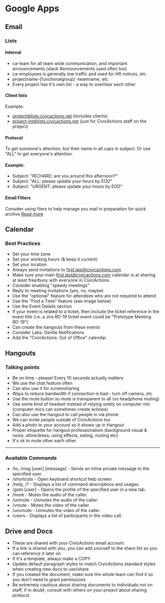 # Google Apps

## <a name="email"></a>Email

### Lists

#### Internal
* ca-team for all team wide communication, and important announcements (slack #announcements used often too)
* ca-employees is generally low traffic and used for HR notices, etc
* projectname-\[functionalgroup\] -teamname, etc
* Every project has it's own list - a way to overhear each other

#### Client lists
Example:

* project@lists.civicactions.net (includes clients)
* project-int@lists.civicactions.net (just for CivicActions staff on the project)

#### Protocol
To get someone's attention, but their name in all caps in subject. Or use "ALL" to get everyone's attention.

#### Example:

* Subject: "RICHARD: are you around this afternoon?"
* Subject: "ALL: please update your hours by EOD"
* Subject: "URGENT: please update your hours by EOD"

#### Email Filters
Consider using filers to help manage you mail in preparation for quick archive
[Read more](https://support.google.com/mail/answer/6579?hl=en)

## <a name="calendar"></a>Calendar

### Best Practices

* Set your time zone
* Set your working hours (& keep it current)
* Set your location
* Always send invitations to first.last@civicactions.com
* Make sure your main first.last@civicactions.com calendar is at sharing at least free/busy with everyone in CivicActions.
* Consider enabling "speedy meetings"
* Reply to meeting invitations (yes, no, maybe)
* Use the "optional" feature for attendees who are not required to attend
* Use the "Find a Time" feature (see image below)
* Use the Event Details section
* If your event is related to a ticket, then include the ticket reference in the event title (i.e. a Jira RD-19 ticket event could be "Prototype Meeting RD-19")
* Can create the hangouts from these events
* Consider Labs: Gentle Notifications
* Add the "CivicActions: Out of Office" calendar

## <a name="hangouts"></a>Hangouts

### Talking points
* Be on time - please! Every 10 seconds actually matters
* We use the chat feature often
* Can also use it for screensharing
* Ways to reduce bandwidth if connection is bad - turn off camera, etc
* Use the mute button so mute is transparent to all (vs headphone muting)
* Use some kind of headset instead of relying solely on computer mic (computer mics can sometimes create echoes)
* Can also use the hangout to call people in via phone
* We can invite people outside of CivicActions too
* Add a photo to your account so it shows up in Hangout
* Proper etiquette for hangout professionalism (background visual & noise, attire/dress, using effects, eating, muting etc)
* It's ok to mute other each other

----

### Available Commands

* /to, /msg \[user\] [message] - Sends an inline private message to the specified user.
* /shortcuts - Open keyboard shortcut help screen
* /help, /? - Displays a list of command descriptions and usages.
* /goto \[user\] - Opens the profile of the specified user in a new tab.
* /mute - Mutes the audio of the caller.
* /unmute - Unmutes the audio of the caller.
* /vmute - Mutes the video of the caller.
* /unvmute - Unmutes the video of the caller.
* /users - Displays a list of participants in the video call.

## <a name="drive"></a>Drive and Docs

* These are shared with your CivicActions email account
* If a link is shared with you, you can add yourself to the share list so you can reference it later on
* If it's a template, always make a COPY
* Update default paragraph styles to match CivicActions standard styles when creating new docs to use/share
* If you created the document, make sure the whole team can find it so you don't need to grant permissions
* Be extremely cautious about sharing documents to individuals not on staff; if in doubt, consult with others on your project about sharing protocol.
